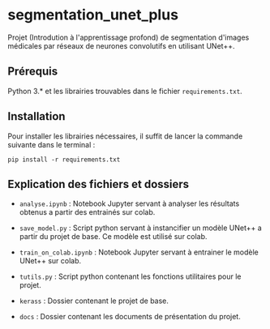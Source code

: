 # segmentation_unet_plus

Projet (Introdution à l'apprentissage profond) de segmentation d'images médicales par réseaux de neurones convolutifs en utilisant UNet++.

## Prérequis
Python 3.* et les librairies trouvables dans le fichier `requirements.txt`.

## Installation
Pour installer les librairies nécessaires, il suffit de lancer la commande suivante dans le terminal :
```
pip install -r requirements.txt
```

## Explication des fichiers et dossiers
- `analyse.ipynb` : Notebook Jupyter servant à analyser les résultats obtenus a partir des entrainés sur colab.

- `save_model.py` : Script python servant à instancifier un modèle UNet++ a partir du projet de base. Ce modèle est utilisé sur colab.

- `train_on_colab.ipynb` : Notebook Jupyter servant à entrainer le modèle UNet++ sur colab.

- `tutils.py` : Script python contenant les fonctions utilitaires pour le projet.

- `kerass` : Dossier contenant le projet de base.

- `docs` : Dossier contenant les documents de présentation du projet.
